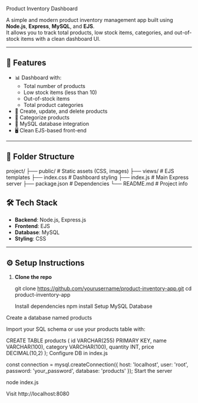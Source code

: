  Product Inventory Dashboard

A simple and modern product inventory management app built using **Node.js**, **Express**, **MySQL**, and **EJS**.  
It allows you to track total products, low stock items, categories, and out-of-stock items with a clean dashboard UI.

---

## 🚀 Features

- 📊 Dashboard with:
  - Total number of products
  - Low stock items (less than 10)
  - Out-of-stock items
  - Total product categories
- 🧾 Create, update, and delete products
- 📂 Categorize products
- 💾 MySQL database integration
- 🖥️ Clean EJS-based front-end

---

## 📁 Folder Structure

project/
├── public/ # Static assets (CSS, images)
├── views/ # EJS templates
├── index.css # Dashboard styling
├── index.js # Main Express server
├── package.json # Dependencies
└── README.md # Project info

## 🛠 Tech Stack

- **Backend**: Node.js, Express.js
- **Frontend**: EJS
- **Database**: MySQL
- **Styling**: CSS

---

## ⚙️ Setup Instructions

1. **Clone the repo**
   
   git clone https://github.com/yourusername/product-inventory-app.git
   cd product-inventory-app
  
   Install dependencies
npm install
Setup MySQL Database

Create a database named products

Import your SQL schema or use your products table with:


CREATE TABLE products (
  id VARCHAR(255) PRIMARY KEY,
  name VARCHAR(100),
  category VARCHAR(100),
  quantity INT,
  price DECIMAL(10,2)
);
Configure DB in index.js


const connection = mysql.createConnection({
  host: 'localhost',
  user: 'root',
  password: 'your_password',
  database: 'products'
});
Start the server


node index.js

Visit
http://localhost:8080
